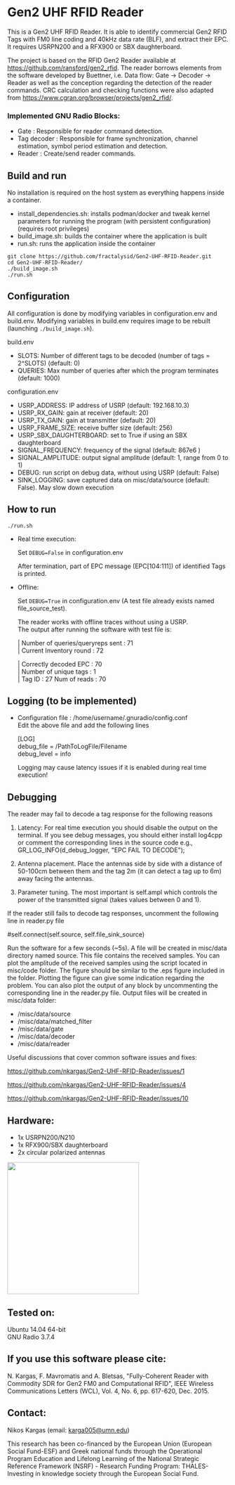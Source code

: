 # Gen2 UHF RFID Reader
This is a Gen2 UHF RFID Reader. It is able to identify commercial Gen2 RFID Tags with FM0 line coding and 40kHz data rate (BLF), and extract their EPC. It requires USRPN200 and a RFX900 or SBX daughterboard.  

The project is based on the RFID Gen2 Reader available at https://github.com/ransford/gen2_rfid. The reader borrows elements from the software developed by Buettner, i.e. Data flow: Gate -> Decoder -> Reader as well as the conception regarding the detection of the reader commands. CRC calculation and checking functions were also adapted from https://www.cgran.org/browser/projects/gen2_rfid/.

### Implemented GNU Radio Blocks:

- Gate : Responsible for reader command detection.  
- Tag decoder : Responsible for frame synchronization, channel estimation, symbol period estimation and detection.  
- Reader : Create/send reader commands.

## Build and run
No installation is required on the host system as everything happens inside a container.
- install_dependencies.sh: installs podman/docker and tweak kernel parameters for running the program (with persistent configuration) (requires root privileges)
- build_image.sh: builds the container where the application is built
- run.sh: runs the application inside the container

```shell
git clone https://github.com/fractalysid/Gen2-UHF-RFID-Reader.git
cd Gen2-UHF-RFID-Reader/
./build_image.sh
./run.sh
```

## Configuration
All configuration is done by modifying variables in configuration.env and build.env.
Modifying variables in build.env requires image to be rebuilt (launching ```./build_image.sh```).

build.env
- SLOTS: Number of different tags to be decoded (number of tags = 2^SLOTS) (default: 0)
- QUERIES: Max number of queries after which the program terminates (default: 1000)

configuration.env
- USRP_ADDRESS: IP address of USRP (default: 192.168.10.3)
- USRP_RX_GAIN: gain at receiver (default: 20)
- USRP_TX_GAIN: gain at transmitter (default: 20)
- USRP_FRAME_SIZE: receive buffer size (default: 256) 
- USRP_SBX_DAUGHTERBOARD: set to True if using an SBX daughterboard
- SIGNAL_FREQUENCY: frequency of the signal (default: 867e6 )
- SIGNAL_AMPLITUDE: output signal amplitude (default: 1, range from 0 to 1)
- DEBUG: run script on debug data, without using USRP (default: False)
- SINK_LOGGING: save captured data on misc/data/source (default: False). May slow down execution


## How to run

```shell
./run.sh
```

- Real time execution:

    Set ```DEBUG=False``` in configuration.env

    After termination, part of EPC message (EPC[104:111]) of identified Tags is printed.  

- Offline:

    Set ```DEBUG=True``` in configuration.env (A test file already exists named file_source_test).

    The reader works with offline traces without using a USRP.  
    The output after running the software with test file is:  
    
    | Number of queries/queryreps sent : 71  
    | Current Inventory round : 72  

    | Correctly decoded EPC : 70  
    | Number of unique tags : 1  
    | Tag ID : 27  Num of reads : 70  
 
## Logging (to be implemented)

- Configuration file : /home/username/.gnuradio/config.conf  
    Edit the above file and add the following lines  

    [LOG]  
    debug_file = /PathToLogFile/Filename  
    debug_level = info  
    
    Logging may cause latency issues if it is enabled during real time execution!

## Debugging  

The reader may fail to decode a tag response for the following reasons

1) Latency: For real time execution you should disable the output on the terminal. If you see debug messages, you should either install log4cpp or comment the corresponding lines in the source code e.g., GR_LOG_INFO(d_debug_logger, "EPC FAIL TO DECODE");

2) Antenna placement. Place the antennas side by side with a distance of 50-100cm between them and the tag 2m (it can detect a tag up to 6m) away facing the antennas.

3) Parameter tuning. The most important is self.ampl which controls the power of the transmitted signal (takes values between 0 and 1).

If the reader still fails to decode tag responses, uncomment the following line in reader.py file

 #self.connect(self.source, self.file_sink_source)

Run the software for a few seconds (~5s). A file will be created in misc/data directory named source. This file contains the received samples. You can plot the amplitude of the received samples using the script located in misc/code folder. The figure should be similar to the .eps figure included in the folder. Plotting the figure can give some indication regarding the problem. You can also plot the output of any block by uncommenting the corresponding line in the reader.py file. Output files will be created in misc/data folder:

- /misc/data/source  
- /misc/data/matched_filter  
- /misc/data/gate 
- /misc/data/decoder  
- /misc/data/reader

Useful discussions that cover common software issues and fixes:

https://github.com/nkargas/Gen2-UHF-RFID-Reader/issues/1

https://github.com/nkargas/Gen2-UHF-RFID-Reader/issues/4

https://github.com/nkargas/Gen2-UHF-RFID-Reader/issues/10
    
## Hardware:

  - 1x USRPN200/N210  
  - 1x RFX900/SBX daughterboard  
  - 2x circular polarized antennas  

<img src="./example_setup.png" width="300">

## Tested on:
  Ubuntu 14.04 64-bit  
  GNU Radio 3.7.4
  
## If you use this software please cite:
N. Kargas, F. Mavromatis and A. Bletsas, "Fully-Coherent Reader with Commodity SDR for Gen2 FM0 and Computational RFID", IEEE Wireless Communications Letters (WCL), Vol. 4, No. 6, pp. 617-620, Dec. 2015. 

## Contact:
  Nikos Kargas (email: karga005@umn.edu)  

This research has been co-financed by the European Union (European Social Fund-ESF) and Greek national funds through the Operational Program Education and Lifelong Learning of the National Strategic Reference Framework (NSRF) - Research Funding Program: THALES-Investing in knowledge society through the European Social Fund.
